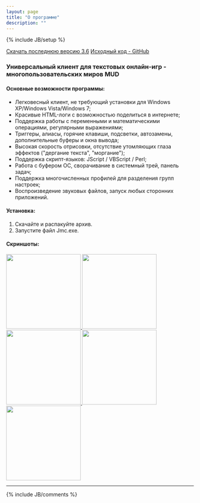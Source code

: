 ```yaml
---
layout: page
title: "О программе"
description: ""
---
```

{% include JB/setup %}

<section id="downloads">
  <a href="http://nerevar.github.io/jmc/releases/jmc3600.zip" class="btn btn-jmc"><span class="icon"></span>Скачать последнюю версию 3.6</a>
  <a href="https://github.com/nerevar/jmc" class="btn btn-github"><span class="icon"></span>Исходный код - GitHub</a>
</section>

### Универсальный клиент для текстовых онлайн-игр - многопользовательских миров MUD

#### Основные возможности программы:

- Легковесный клиент, не требующий установки для Windows XP/Windows Vista/Windows 7;
- Красивые HTML-логи с возможностью поделиться в интернете;
- Поддержка работы с переменными и математическими операциями, регулярными выражениями;
- Триггеры, алиасы, горячие клавиши, подсветки, автозамены, дополнительные буферы и окна вывода;
- Высокая скорость отрисовки, отсутствие утомляющих глаза эффектов ("дергание текста", "моргание");
- Поддержка скрипт-языков: JScript / VBScript / Perl;
- Работа с буфером ОС, сворачивание в системный трей, панель задач;
- Поддержка многочисленных профилей для разделения групп настроек;
- Воспроизведение звуковых файлов, запуск любых сторонних приложений.

#### Установка:

1. Скачайте и распакуйте архив.
2. Запустите файл Jmc.exe.

#### Скриншоты:  
<a class="fancybox" rel="group" title="Окно жабы - приветственный MOTD мира Арды, Окно со списком эффектов" href="{{ BASE_PATH }}/uploads/jmc_screens/arda1.png">
    <img src="{{ BASE_PATH }}/uploads/jmc_screens/arda1.png" alt="" width="200" />
</a>
<a class="fancybox" rel="group" title="Настройки - подстветки (highlights)" href="{{ BASE_PATH }}/uploads/jmc_screens/arda2.png">
    <img src="{{ BASE_PATH }}/uploads/jmc_screens/arda2.png" alt="" width="200" />
</a>
<a class="fancybox" rel="group" title="Мультичаринг несколькими жабами :)" href="{{ BASE_PATH }}/uploads/jmc_screens/mults.png">
    <img src="{{ BASE_PATH }}/uploads/jmc_screens/mults.png" alt="" width="200" />
</a>
<a class="fancybox" rel="group" title="Настройки - триггеры, группы" href="{{ BASE_PATH }}/uploads/jmc_screens/game_settings_Triggers.png">
    <img src="{{ BASE_PATH }}/uploads/jmc_screens/game_settings_Triggers.png" alt="" width="200" />
</a>
<a class="fancybox" rel="group" title="Выбор скриптового движка - JScript, VBScript, Perl" href="{{ BASE_PATH }}/uploads/jmc_screens/options_script_engines.png">
    <img src="{{ BASE_PATH }}/uploads/jmc_screens/options_script_engines.png" alt="" width="200" />
</a>

---

{% include JB/comments %}